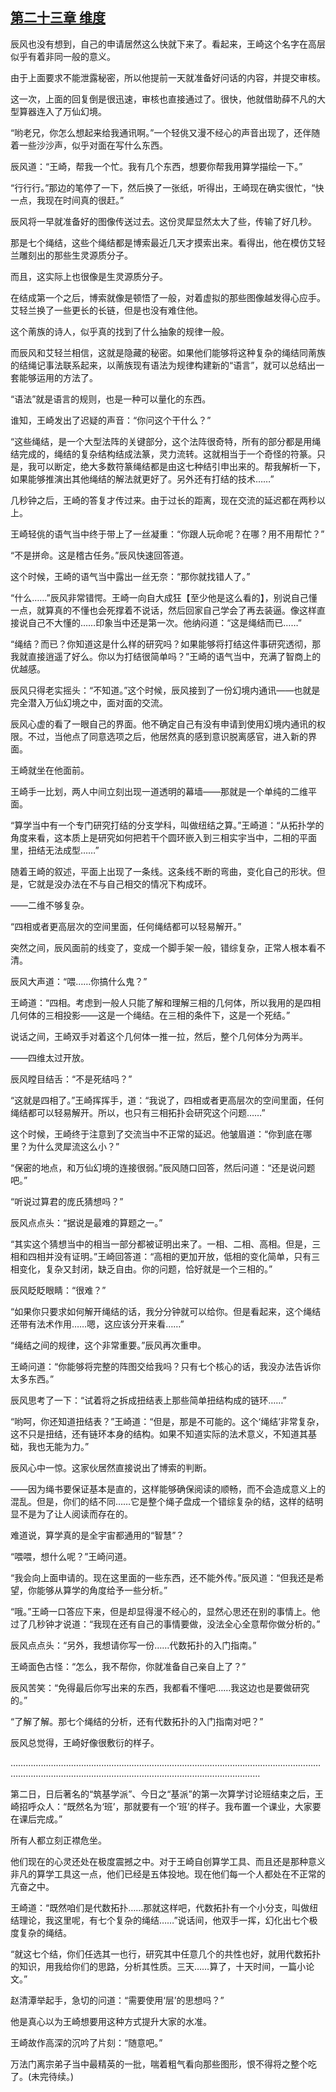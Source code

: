 ## [第二十三章 维度](https://www.xxbiquge.com/11_11207/9112035.html)


  辰风也没有想到，自己的申请居然这么快就下来了。看起来，王崎这个名字在高层似乎有着非同一般的意义。

  由于上面要求不能泄露秘密，所以他提前一天就准备好问话的内容，并提交审核。

  这一次，上面的回复倒是很迅速，审核也直接通过了。很快，他就借助薛不凡的大型算器连入了万仙幻境。

  “哟老兄，你怎么想起来给我通讯啊。”一个轻佻又漫不经心的声音出现了，还伴随着一些沙沙声，似乎对面在写什么东西。

  辰风道：“王崎，帮我一个忙。我有几个东西，想要你帮我用算学描绘一下。”

  “行行行。”那边的笔停了一下，然后换了一张纸，听得出，王崎现在确实很忙，“快一点，我现在时间真的很赶。”

  辰风将一早就准备好的图像传送过去。这份灵犀显然太大了些，传输了好几秒。

  那是七个绳结，这些个绳结都是博索最近几天才摸索出来。看得出，他在模仿艾轻兰雕刻出的那些生灵源质分子。

  而且，这实际上也很像是生灵源质分子。

  在结成第一个之后，博索就像是顿悟了一般，对着虚拟的那些图像越发得心应手。艾轻兰换了一些更长的长链，但是也没有难住他。

  这个萳族的诗人，似乎真的找到了什么抽象的规律一般。

  而辰风和艾轻兰相信，这就是隐藏的秘密。如果他们能够将这种复杂的绳结同萳族的结绳记事法联系起来，以萳族现有语法为规律构建新的“语言”，就可以总结出一套能够运用的方法了。

  “语法”就是语言的规则，也是一种可以量化的东西。

  谁知，王崎发出了迟疑的声音：“你问这个干什么？”

  “这些绳结，是一个大型法阵的关键部分，这个法阵很奇特，所有的部分都是用绳结完成的，绳结的复杂结构结成法篆，灵力流转。这就相当于一个奇怪的符篆。只是，我可以断定，绝大多数符篆绳结都是由这七种结引申出来的。帮我解析一下，如果能够推演出其他绳结的解法就更好了。另外还有打结的技术……”

  几秒钟之后，王崎的答复才传过来。由于过长的距离，现在交流的延迟都在两秒以上。

  王崎轻佻的语气当中终于带上了一丝凝重：“你跟人玩命呢？在哪？用不用帮忙？”

  “不是拼命。这是稽古任务。”辰风快速回答道。

  这个时候，王崎的语气当中露出一丝无奈：“那你就找错人了。”

  “什么……”辰风非常错愕。王崎一向自大成狂【至少他是这么看的】，别说自己懂一点，就算真的不懂也会死撑着不说话，然后回家自己学会了再去装逼。像这样直接说自己不大懂的……印象当中还是第一次。他纳闷道：“这是绳结而已……”

  “绳结？而已？你知道这是什么样的研究吗？如果能够将打结这件事研究透彻，那我就直接逍遥了好么。你以为打结很简单吗？”王崎的语气当中，充满了智商上的优越感。

  辰风只得老实摇头：“不知道。”这个时候，辰风接到了一份幻境内通讯——也就是完全潜入万仙幻境之中，面对面的交流。

  辰风心虚的看了一眼自己的界面。他不确定自己有没有申请到使用幻境内通讯的权限。不过，当他点了同意选项之后，他居然真的感到意识脱离感官，进入新的界面。

  王崎就坐在他面前。

  王崎手一比划，两人中间立刻出现一道透明的幕墙——那就是一个单纯的二维平面。

  “算学当中有一个专门研究打结的分支学科，叫做纽结之算。”王崎道：“从拓扑学的角度来看，这本质上是研究如何把若干个圆环嵌入到三相实宇当中，二相的平面里，扭结无法成型……”

  随着王崎的叙述，平面上出现了一条线。这条线不断的弯曲，变化自己的形状。但是，它就是没办法在不与自己相交的情况下构成环。

  ——二维不够复杂。

  “四相或者更高层次的空间里面，任何绳结都可以轻易解开。”

  突然之间，辰风面前的线变了，变成一个脚手架一般，错综复杂，正常人根本看不清。

  辰风大声道：“喂……你搞什么鬼？”

  王崎道：“四相。考虑到一般人只能了解和理解三相的几何体，所以我用的是四相几何体的三相投影——这是一个绳结。在三相的条件下，这是一个死结。”

  说话之间，王崎双手对着这个几何体一推一拉，然后，整个几何体分为两半。

  ——四维太过开放。

  辰风瞠目结舌：“不是死结吗？”

  “这就是四相了。”王崎挥挥手，道：“我说了，四相或者更高层次的空间里面，任何绳结都可以轻易解开。所以，也只有三相拓扑会研究这个问题……”

  这个时候，王崎终于注意到了交流当中不正常的延迟。他皱眉道：“你到底在哪里？为什么灵犀流这么小？”

  “保密的地点，和万仙幻境的连接很弱。”辰风随口回答，然后问道：“还是说问题吧。”

  “听说过算君的庞氏猜想吗？”

  辰风点点头：“据说是最难的算题之一。”

  “其实这个猜想当中的相当一部分都被证明出来了。一相、二相、高相。但是，三相和四相并没有证明。”王崎回答道：“高相的更加开放，低相的变化简单，只有三相变化，复杂又封闭，缺乏自由。你的问题，恰好就是一个三相的。”

  辰风眨眨眼睛：“很难？”

  “如果你只要求如何解开绳结的话，我分分钟就可以给你。但是看起来，这个绳结还带有法术作用……嗯，这应该分开来看……”

  “绳结之间的规律，这个非常重要。”辰风再次重申。

  王崎问道：“你能够将完整的阵图交给我吗？只有七个核心的话，我没办法告诉你太多东西。”

  辰风思考了一下：“试着将之拆成扭结表上那些简单扭结构成的链环……”

  “哟呵，你还知道扭结表？”王崎道：“但是，那是不可能的。这个‘绳结’非常复杂，这不只是扭结，还有链环本身的结构。如果不知道实际的法术意义，不知道其基础，我也无能为力。”

  辰风心中一惊。这家伙居然直接说出了博索的判断。

  ——因为绳书要保证基本是直的，这样能够确保阅读的顺畅，而不会造成意义上的混乱。但是，你们的结不同……它是整个绳子盘成一个错综复杂的结，这样的结明显不是为了让人阅读而存在的。

  难道说，算学真的是全宇宙都通用的“智慧”？

  “喂喂，想什么呢？”王崎问道。

  “我会向上面申请的。现在这里面的一些东西，还不能外传。”辰风道：“但我还是希望，你能够从算学的角度给予一些分析。”

  “哦。”王崎一口答应下来，但是却显得漫不经心的，显然心思还在别的事情上。他过了几秒钟才说道：“我现在还有自己的事情要做，没法全心全意帮你做分析的。”

  辰风点点头：“另外，我想请你写一份……代数拓扑的入门指南。”

  王崎面色古怪：“怎么，我不帮你，你就准备自己亲自上了？”

  辰风苦笑：“免得最后你写出来的东西，我都看不懂吧……我这边也是要做研究的。”

  “了解了解。那七个绳结的分析，还有代数拓扑的入门指南对吧？”

  辰风总觉得，王崎好像很敷衍的样子。

  ……………………………………………………………………………………………………………………………………………………………………………………………………

  第二日，日后著名的“筑基学派”、今日之“基派”的第一次算学讨论班结束之后，王崎招呼众人：“既然名为‘班’，那就要有一个‘班’的样子。我布置一个课业，大家要在课后完成。”

  所有人都立刻正襟危坐。

  他们现在的心灵还处在极度震撼之中。对于王崎自创算学工具、而且还是那种意义非凡的算学工具这一点，他们已经是五体投地。现在他们每一个人都处在不正常的亢奋之中。

  王崎道：“既然咱们是代数拓扑……那就这样吧，代数拓扑有一个小分支，叫做纽结理论，我这里呢，有七个复杂的绳结……”说话间，他双手一挥，幻化出七个极度复杂的绳结。

  “就这七个结，你们任选其一也行，研究其中任意几个的共性也好，就用代数拓扑的知识，用我给你们的思路，分析其性质。三天……算了，十天时间，一篇小论文。”

  赵清潭举起手，急切的问道：“需要使用‘层’的思想吗？”

  他是真心以为王崎想要用这种方式提升大家的水准。

  王崎故作高深的沉吟了片刻：“随意吧。”

  万法门离宗弟子当中最精英的一批，喘着粗气看向那些图形，恨不得将之整个吃了。(未完待续。)
